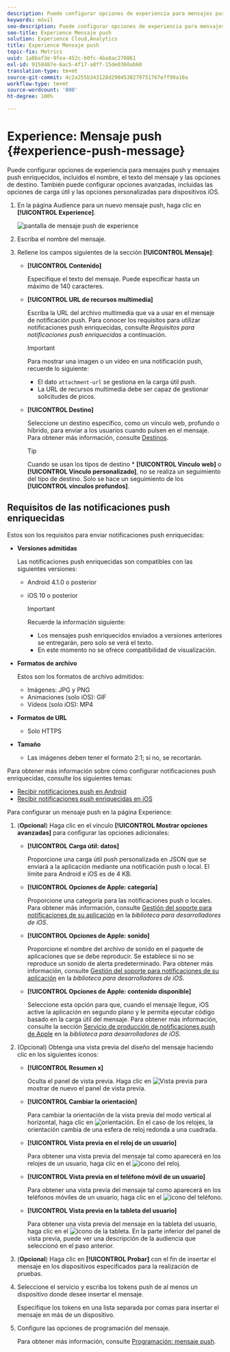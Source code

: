 ```yaml
---
description: Puede configurar opciones de experiencia para mensajes push y mensajes push enriquecidos, incluidos el nombre, el texto del mensaje y las opciones de destino. También puede configurar opciones avanzadas, incluidas las opciones de carga útil y las opciones personalizadas para dispositivos iOS.
keywords: móvil
seo-description: Puede configurar opciones de experiencia para mensajes push y mensajes push enriquecidos, incluidos el nombre, el texto del mensaje y las opciones de destino. También puede configurar opciones avanzadas, incluidas las opciones de carga útil y las opciones personalizadas para dispositivos iOS.
seo-title: Experience Mensaje push
solution: Experience Cloud,Analytics
title: Experience Mensaje push
topic-fix: Metrics
uuid: 1a8baf3e-9fea-452c-b0fc-4ba8ac270861
exl-id: 9158487e-6ac5-4f17-a8ff-15de0360ab60
translation-type: tm+mt
source-git-commit: 4c2a255b343128d2904530279751767e7f99a10a
workflow-type: tm+mt
source-wordcount: '800'
ht-degree: 100%

---
```


# Experience: Mensaje push {#experience-push-message}

Puede configurar opciones de experiencia para mensajes push y mensajes push enriquecidos, incluidos el nombre, el texto del mensaje y las opciones de destino. También puede configurar opciones avanzadas, incluidas las opciones de carga útil y las opciones personalizadas para dispositivos iOS.

1. En la página Audience para un nuevo mensaje push, haga clic en **[!UICONTROL Experience]**.

   ![pantalla de mensaje push de experience](assets/experience-push-message.png)

1. Escriba el nombre del mensaje.
1. Rellene los campos siguientes de la sección **[!UICONTROL Mensaje]**:

   * **[!UICONTROL Contenido]**

      Especifique el texto del mensaje. Puede especificar hasta un máximo de 140 caracteres.

   * **[!UICONTROL URL de recursos multimedia]**

      Escriba la URL del archivo multimedia que va a usar en el mensaje de notificación push. Para conocer los requisitos para utilizar notificaciones push enriquecidas, consulte *Requisitos para notificaciones push enriquecidas* a continuación.

      >[!IMPORTANT]
      >
      >Para mostrar una imagen o un vídeo en una notificación push, recuerde lo siguiente:
      > * El dato `attachment-url` se gestiona en la carga útil push.
      > * La URL de recursos multimedia debe ser capaz de gestionar solicitudes de picos.


   * **[!UICONTROL Destino]**

      Seleccione un destino específico, como un vínculo web, profundo o híbrido, para enviar a los usuarios cuando pulsen en el mensaje. Para obtener más información, consulte [Destinos](/help/using/acquisition-main/c-create-destinations.md).

      >[!TIP]
      >
      >Cuando se usan los tipos de destino * **[!UICONTROL Vínculo web]** o **[!UICONTROL Vínculo personalizado]**, no se realiza un seguimiento del tipo de destino. Solo se hace un seguimiento de los **[!UICONTROL vínculos profundos]**.

## Requisitos de las notificaciones push enriquecidas

Estos son los requisitos para enviar notificaciones push enriquecidas:

* **Versiones admitidas**

   Las notificaciones push enriquecidas son compatibles con las siguientes versiones:
   * Android 4.1.0 o posterior
   * iOS 10 o posterior

      >[!IMPORTANT]
      >
      >Recuerde la información siguiente:
      >* Los mensajes push enriquecidos enviados a versiones anteriores se entregarán, pero solo se verá el texto.
      >* En este momento no se ofrece compatibilidad de visualización.


* **Formatos de archivo**

   Estos son los formatos de archivo admitidos:
   * Imágenes: JPG y PNG
   * Animaciones (solo iOS): GIF
   * Vídeos (solo iOS): MP4

* **Formatos de URL**
   * Solo HTTPS

* **Tamaño**
   * Las imágenes deben tener el formato 2:1; si no, se recortarán.

Para obtener más información sobre cómo configurar notificaciones push enriquecidas, consulte los siguientes temas:

* [Recibir notificaciones push en Android](/help/android/messaging-main/push-messaging/c-set-up-rich-push-notif-android.md)
* [Recibir notificaciones push enriquecidas en iOS](/help/ios/messaging-main/push-messaging/c-set-up-rich-push-notif-ios.md)

Para configurar un mensaje push en la página Experience:

1. (**Opcional**) Haga clic en el vínculo **[!UICONTROL Mostrar opciones avanzadas]** para configurar las opciones adicionales:

   * **[!UICONTROL Carga útil: datos]**

      Proporcione una carga útil push personalizada en JSON que se enviará a la aplicación mediante una notificación push o local. El límite para Android e iOS es de 4 KB.

   * **[!UICONTROL Opciones de Apple: categoría]**

      Proporcione una categoría para las notificaciones push o locales. Para obtener más información, consulte [Gestión del soporte para notificaciones de su aplicación](https://developer.apple.com/library/content/documentation/NetworkingInternet/Conceptual/RemoteNotificationsPG/SupportingNotificationsinYourApp.html#//apple_ref/doc/uid/TP40008194-CH4-SW9) en la *biblioteca para desarrolladores de iOS*.

   * **[!UICONTROL Opciones de Apple: sonido]**

      Proporcione el nombre del archivo de sonido en el paquete de aplicaciones que se debe reproducir. Se establece si no se reproduce un sonido de alerta predeterminado. Para obtener más información, consulte [Gestión del soporte para notificaciones de su aplicación](https://developer.apple.com/library/content/documentation/NetworkingInternet/Conceptual/RemoteNotificationsPG/SupportingNotificationsinYourApp.html#//apple_ref/doc/uid/TP40008194-CH4-SW10) en la *biblioteca para desarrolladores de iOS*.

   * **[!UICONTROL Opciones de Apple: contenido disponible]**

      Seleccione esta opción para que, cuando el mensaje llegue, iOS active la aplicación en segundo plano y le permita ejecutar código basado en la carga útil del mensaje. Para obtener más información, consulte la sección [Servicio de producción de notificaciones push de Apple](https://developer.apple.com/library/content/documentation/NetworkingInternet/Conceptual/RemoteNotificationsPG/APNSOverview.html#//apple_ref/doc/uid/TP40008194-CH8-SW1) en la *biblioteca para desarrolladores de iOS*.

1. (Opcional) Obtenga una vista previa del diseño del mensaje haciendo clic en los siguientes iconos:

   * **[!UICONTROL Resumen x]**

      Oculta el panel de vista previa. Haga clic en ![Vista previa](assets/icon_preview.png) para mostrar de nuevo el panel de vista previa.

   * **[!UICONTROL Cambiar la orientación]**

      Para cambiar la orientación de la vista previa del modo vertical al horizontal, haga clic en ![orientación](assets/icon_orientation.png). En el caso de los relojes, la orientación cambia de una esfera de reloj redonda a una cuadrada.

   * **[!UICONTROL Vista previa en el reloj de un usuario]**

      Para obtener una vista previa del mensaje tal como aparecerá en los relojes de un usuario, haga clic en el ![icono del reloj](assets/icon_watch.png).

   * **[!UICONTROL Vista previa en el teléfono móvil de un usuario]**

      Para obtener una vista previa del mensaje tal como aparecerá en los teléfonos móviles de un usuario, haga clic en el ![icono del teléfono](assets/icon_phone.png).

   * **[!UICONTROL Vista previa en la tableta del usuario]**

      Para obtener una vista previa del mensaje en la tableta del usuario, haga clic en el ![icono de la tableta](assets/icon_tablet.png).
   En la parte inferior del panel de vista previa, puede ver una descripción de la audiencia que seleccionó en el paso anterior.

1. (**Opcional**) Haga clic en **[!UICONTROL Probar]** con el fin de insertar el mensaje en los dispositivos especificados para la realización de pruebas.
1. Seleccione el servicio y escriba los tokens push de al menos un dispositivo donde desee insertar el mensaje.

   Especifique los tokens en una lista separada por comas para insertar el mensaje en más de un dispositivo.

1. Configure las opciones de programación del mensaje.

   Para obtener más información, consulte [Programación: mensaje push](/help/using/in-app-messaging/t-create-push-message/c-schedule-push-message.md).
